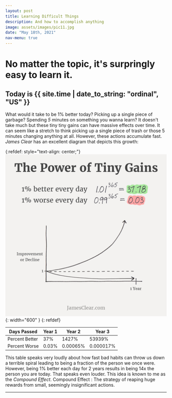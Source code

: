 ```yaml
---
layout: post
title: Learning Difficult Things
description: And how to accomplish anything
image: assets/images/pic11.jpg
date: "May 18th, 2021"
nav-menu: true
---
```


# No matter the topic, it's surpringly easy to learn it.
## Today is {{ site.time | date_to_string: "ordinal", "US" }}
What would it take to be 1% better today? Picking up a single piece of garbage? Spending _5_ minutes on something you wanna learn? It doesn't take much but these tiny tiny gains can have massive effects over time. It can seem like a stretch to think picking up a single piece of trash or those 5 minutes changing anything at all. However, these actions accumulate fast. *James Clear* has an excellent diagram that depicts this growth:


{:refdef: style="text-align: center;"}
![tiny-gains](assets/images/tiny-gains-graph.jpg){: width="600" }
{: refdef}


| Days Passed   | Year 1| Year 2    | Year 3    | 
| ----          | ----  | ----      | ----      |
| Percent Better| 37%   | 1427%     | 53939%    | 
| Percent Worse | 0.03% | 0.00065%  | 0.000017% |


This table speaks very loudly about how fast bad habits can throw us down a terrible spiral leading to being a fraction of the person we once were. However, being 1% better each day for 2 years results in being 14x the person you are today. That speaks even louder. This idea is known to me as the _Compound Effect_.
Compound Effect
 : The strategy of reaping huge rewards from small, seemingly insignificant actions.

---
